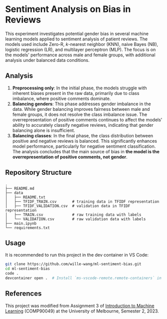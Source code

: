 # Sentiment Analysis on Bias in Reviews

This experiment investigates potential gender bias in several machine learning models applied to sentiment analysis of patient reviews. The models used include Zero-R, $k$-nearest neighbor (KNN), naive Bayes (NB), logistic regression (LR), and multilayer perceptron (MLP). The focus is on the models' performance across male and female groups, with additional analysis under balanced data conditions.

## Analysis

1. **Preprocessing only**: In the initial phase, the models struggle with inherent biases present in the raw data, primarily due to class imbalance, where positive comments dominate.
2. **Balancing genders**: This phase addresses gender imbalance in the data. While gender balancing improves fairness between male and female groups, it does not resolve the class imbalance issue. The overrepresentation of positive comments continues to affect the models' ability to accurately classify negative reviews, indicating that gender balancing alone is insufficient.
3. **Balancing classes**: In the final phase, the class distribution between positive and negative reviews is balanced. This significantly enhances model performance, particularly for negative sentiment classification. The analysis concludes that the main source of bias in **the model is the overrepresentation of positive comments, not gender**.

## Repository Structure

```
.
├── README.md
├── data
│   ├── README.txt
│   ├── TFIDF_TRAIN.csv       # training data in TFIDF representation
│   ├── TFIDF_VALIDATION.csv  # validation data in TFIDF representation
│   ├── TRAIN.csv             # raw training data with labels
│   └── VALIDATION.csv        # raw validation data with labels
├── main.ipynb
└── requirements.txt
```

## Usage

It is recommended to run this project in the dev container in VS Code:

```sh
git clone https://github.com/wille-wang/ml-sentiment-bias.git
cd ml-sentiment-bias
code .
devcontainer open .  # Install `ms-vscode-remote.remote-containers` in VS Code first
```

## References

This project was modified from Assignment 3 of [Introduction to Machine Learning](https://handbook.unimelb.edu.au/2023/subjects/comp90049) (COMP90049) at the University of Melbourne, Semester 2, 2023.
